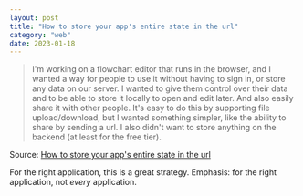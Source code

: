 ```yaml
---
layout: post
title: "How to store your app's entire state in the url"
category: "web"
date: 2023-01-18
---
```


> I'm working on a flowchart editor that runs in the browser, and I wanted a way for people to use it without having to sign in, or store any data on our server. I wanted to give them control over their data and to be able to store it locally to open and edit later. And also easily share it with other people. It's easy to do this by supporting file upload/download, but I wanted something simpler, like the ability to share by sending a url. I also didn't want to store anything on the backend (at least for the free tier).

Source: [How to store your app's entire state in the url](https://www.scottantipa.com/store-app-state-in-urls)

For the right application, this is a great strategy.  Emphasis: for the right application, not *every* application.
